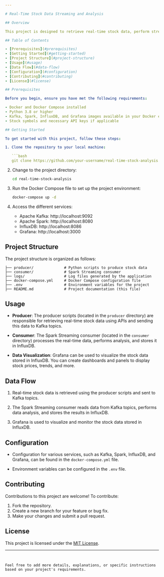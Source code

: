 ```yaml
---

# Real-Time Stock Data Streaming and Analysis

## Overview

This project is designed to retrieve real-time stock data, perform streaming data analysis using Apache Kafka and Apache Spark, store data in InfluxDB, and visualize the data with Grafana. It aims to provide insights into the stock market and allow users to monitor stock prices effectively.  General information regarding the stock is also retrieved and stored onto a Postrgesql database.

## Table of Contents

- [Prerequisites](#prerequisites)
- [Getting Started](#getting-started)
- [Project Structure](#project-structure)
- [Usage](#usage)
- [Data Flow](#data-flow)
- [Configuration](#configuration)
- [Contributing](#contributing)
- [License](#license)

## Prerequisites

Before you begin, ensure you have met the following requirements:

- Docker and Docker Compose installed
- Python 3.8 or higher
- Kafka, Spark, InfluxDB, and Grafana images available in your Docker environment
- Stock symbols and necessary API keys if applicable

## Getting Started

To get started with this project, follow these steps:

1. Clone the repository to your local machine:

   ```bash
   git clone https://github.com/your-username/real-time-stock-analysis.git
   ```

2. Change to the project directory:

   ```bash
   cd real-time-stock-analysis
   ```

3. Run the Docker Compose file to set up the project environment:

   ```bash
   docker-compose up -d
   ```

4. Access the different services:

   - Apache Kafka: http://localhost:9092
   - Apache Spark: http://localhost:8080
   - InfluxDB: http://localhost:8086
   - Grafana: http://localhost:3000

## Project Structure

The project structure is organized as follows:

```
├── producer/              # Python scripts to produce stock data
├── consumer/              # Spark Streaming consumer
├── logs/                  # Log files generated by the application
├── docker-compose.yml     # Docker Compose configuration file
├── .env                   # Environment variables for the project
├── README.md              # Project documentation (this file)
```

## Usage

- **Producer**: The producer scripts (located in the `producer` directory) are responsible for retrieving real-time stock data using APIs and sending this data to Kafka topics.

- **Consumer**: The Spark Streaming consumer (located in the `consumer` directory) processes the real-time data, performs analysis, and stores it in InfluxDB.

- **Data Visualization**: Grafana can be used to visualize the stock data stored in InfluxDB. You can create dashboards and panels to display stock prices, trends, and more.

## Data Flow

1. Real-time stock data is retrieved using the producer scripts and sent to Kafka topics.

2. The Spark Streaming consumer reads data from Kafka topics, performs data analysis, and stores the results in InfluxDB.

3. Grafana is used to visualize and monitor the stock data stored in InfluxDB.

## Configuration

- Configuration for various services, such as Kafka, Spark, InfluxDB, and Grafana, can be found in the `docker-compose.yml` file.

- Environment variables can be configured in the `.env` file.

## Contributing

Contributions to this project are welcome! To contribute:

1. Fork the repository.
2. Create a new branch for your feature or bug fix.
3. Make your changes and submit a pull request.

## License

This project is licensed under the [MIT License](LICENSE).

---
```


Feel free to add more details, explanations, or specific instructions based on your project's requirements.
